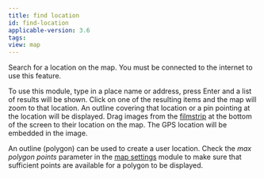 ```yaml
---
title: find location
id: find-location
applicable-version: 3.6
tags:
view: map
---
```


Search for a location on the map. You must be connected to the internet to use this feature.

To use this module, type in a place name or address, press Enter and a list of results will be shown. Click on one of the resulting items and the map will zoom to that location. An outline covering that location or a pin pointing at the location will be displayed. Drag images from the [filmstrip](../shared/filmstrip.md) at the bottom of the screen to their location on the map. The GPS location will be embedded in the image.

An outline (polygon) can be used to create a user location. Check the _max polygon points_ parameter in the [map settings](/../map-settings.md) module to make sure that sufficient points are available for a polygon to be displayed.
